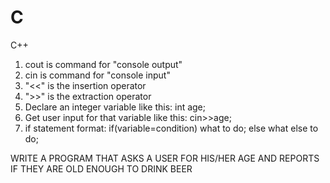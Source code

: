 # C
C++
1. cout is command for "console output"
2. cin is command for "console input"
3. "<<" is the insertion operator
4. ">>" is the extraction operator
5. Declare an integer variable like this: int age;
6. Get user input for that variable like this: cin>>age;
7. if statement format:
  if(variable=condition)
    what to do;
  else
    what else to do;
    
WRITE A PROGRAM THAT ASKS A USER FOR HIS/HER AGE AND REPORTS IF THEY ARE OLD ENOUGH TO DRINK BEER
